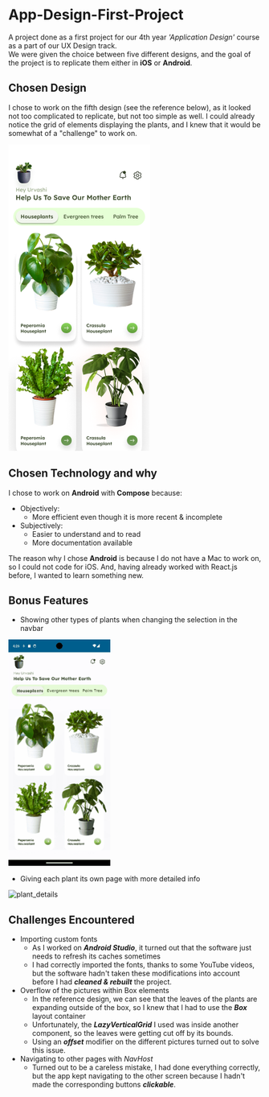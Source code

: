 # App-Design-First-Project
A project done as a first project for our 4th year *'Application Design'* course as a part of our UX Design track.
\
We were given the choice between five different designs, and the goal of the project is to replicate them either in **iOS** or **Android**.

## Chosen Design
I chose to work on the fifth design (see the reference below), as it looked not too complicated to replicate, but not too simple as well. I could already notice the grid of elements displaying the plants, and I knew that it would be somewhat of a "challenge" to work on.

![ref_design](media/design_5.png)

## Chosen Technology and why
I chose to work on **Android** with **Compose** because:
- Objectively:
  - More efficient even though it is more recent & incomplete
- Subjectively:
  - Easier to understand and to read
  - More documentation available

The reason why I chose **Android** is because I do not have a Mac to work on, so I could not code for iOS. And, having already worked with React.js before, I wanted to learn something new.

## Bonus Features
- Showing other types of plants when changing the selection in the navbar

![plant_details](media/multiple_categories.gif)

- Giving each plant its own page with more detailed info

![plant_details](media/plant_details.gif)

## Challenges Encountered
- Importing custom fonts
  - As I worked on ***Android Studio***, it turned out that the software just needs to refresh its caches sometimes
  - I had correctly imported the fonts, thanks to some YouTube videos, but the software hadn't taken these modifications into account before I had ***cleaned & rebuilt*** the project.
- Overflow of the pictures within Box elements
  - In the reference design, we can see that the leaves of the plants are expanding outside of the box, so I knew that I had to use the ***Box*** layout container
  - Unfortunately, the ***LazyVerticalGrid*** I used was inside another component, so the leaves were getting cut off by its bounds.
  - Using an ***offset*** modifier on the different pictures turned out to solve this issue.
- Navigating to other pages with *NavHost*
  - Turned out to be a careless mistake, I had done everything correctly, but the app kept navigating to the other screen because I hadn't made the corresponding buttons ***clickable***.
